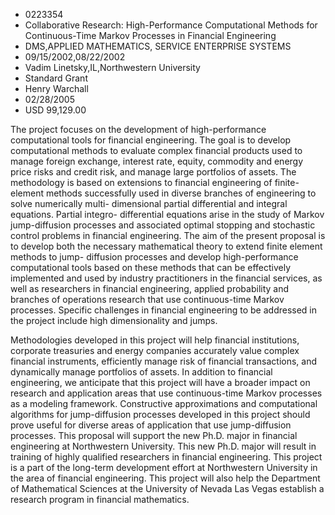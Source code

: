 
* 0223354
* Collaborative Research: High-Performance Computational Methods for Continuous-Time Markov Processes in Financial Engineering
* DMS,APPLIED MATHEMATICS, SERVICE ENTERPRISE SYSTEMS
* 09/15/2002,08/22/2002
* Vadim Linetsky,IL,Northwestern University
* Standard Grant
* Henry Warchall
* 02/28/2005
* USD 99,129.00

The project focuses on the development of high-performance computational tools
for financial engineering. The goal is to develop computational methods to
evaluate complex financial products used to manage foreign exchange, interest
rate, equity, commodity and energy price risks and credit risk, and manage large
portfolios of assets. The methodology is based on extensions to financial
engineering of finite-element methods successfully used in diverse branches of
engineering to solve numerically multi- dimensional partial differential and
integral equations. Partial integro- differential equations arise in the study
of Markov jump-diffusion processes and associated optimal stopping and
stochastic control problems in financial engineering. The aim of the present
proposal is to develop both the necessary mathematical theory to extend finite
element methods to jump- diffusion processes and develop high-performance
computational tools based on these methods that can be effectively implemented
and used by industry practitioners in the financial services, as well as
researchers in financial engineering, applied probability and branches of
operations research that use continuous-time Markov processes. Specific
challenges in financial engineering to be addressed in the project include high
dimensionality and jumps.

Methodologies developed in this project will help financial institutions,
corporate treasuries and energy companies accurately value complex financial
instruments, efficiently manage risk of financial transactions, and dynamically
manage portfolios of assets. In addition to financial engineering, we anticipate
that this project will have a broader impact on research and application areas
that use continuous-time Markov processes as a modeling framework. Constructive
approximations and computational algorithms for jump-diffusion processes
developed in this project should prove useful for diverse areas of application
that use jump-diffusion processes. This proposal will support the new Ph.D.
major in financial engineering at Northwestern University. This new Ph.D. major
will result in training of highly qualified researchers in financial
engineering. This project is a part of the long-term development effort at
Northwestern University in the area of financial engineering. This project will
also help the Department of Mathematical Sciences at the University of Nevada
Las Vegas establish a research program in financial mathematics.
